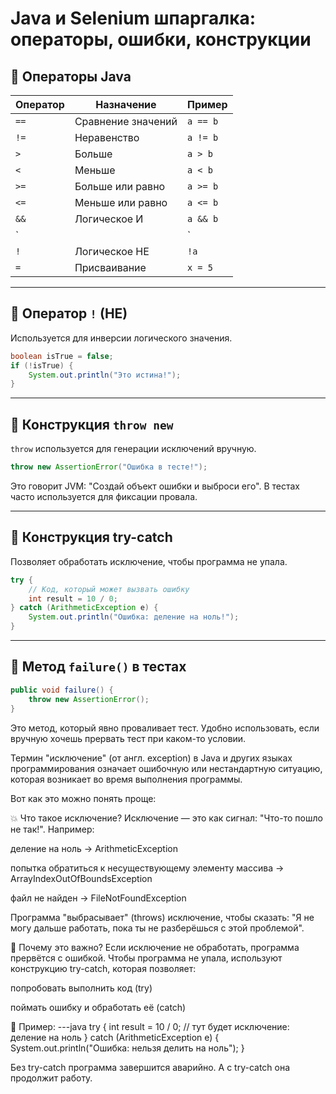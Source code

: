 
# Java и Selenium шпаргалка: операторы, ошибки, конструкции

## 🔹 Операторы Java

| Оператор | Назначение                | Пример               |
|----------|---------------------------|----------------------|
| `==`     | Сравнение значений        | `a == b`             |
| `!=`     | Неравенство               | `a != b`             |
| `>`      | Больше                    | `a > b`              |
| `<`      | Меньше                    | `a < b`              |
| `>=`     | Больше или равно          | `a >= b`             |
| `<=`     | Меньше или равно          | `a <= b`             |
| `&&`     | Логическое И              | `a && b`             |
| `||`     | Логическое ИЛИ            | `a || b`             |
| `!`      | Логическое НЕ             | `!a`                 |
| `=`      | Присваивание              | `x = 5`              |

---

## 🔹 Оператор `!` (НЕ)
Используется для инверсии логического значения.

```java
boolean isTrue = false;
if (!isTrue) {
    System.out.println("Это истина!");
}
```

---

## 🔹 Конструкция `throw new`
`throw` используется для генерации исключений вручную.

```java
throw new AssertionError("Ошибка в тесте!");
```

Это говорит JVM: "Создай объект ошибки и выброси его". В тестах часто используется для фиксации провала.

---

## 🔹 Конструкция try-catch

Позволяет обработать исключение, чтобы программа не упала.

```java
try {
    // Код, который может вызвать ошибку
    int result = 10 / 0;
} catch (ArithmeticException e) {
    System.out.println("Ошибка: деление на ноль!");
}
```

---

## 🔹 Метод `failure()` в тестах

```java
public void failure() {
    throw new AssertionError();
}
```

Это метод, который явно проваливает тест. Удобно использовать, если вручную хочешь прервать тест при каком-то условии.

Термин "исключение" (от англ. exception) в Java и других языках программирования означает ошибочную или нестандартную ситуацию, которая возникает во время выполнения программы.

Вот как это можно понять проще:

💥 Что такое исключение?
Исключение — это как сигнал: "Что-то пошло не так!". Например:

деление на ноль → ArithmeticException

попытка обратиться к несуществующему элементу массива → ArrayIndexOutOfBoundsException

файл не найден → FileNotFoundException

Программа "выбрасывает" (throws) исключение, чтобы сказать: "Я не могу дальше работать, пока ты не разберёшься с этой проблемой".

🤔 Почему это важно?
Если исключение не обработать, программа прервётся с ошибкой. Чтобы программа не упала, используют конструкцию try-catch, которая позволяет:

попробовать выполнить код (try)

поймать ошибку и обработать её (catch)

🧱 Пример:
---java
try {
    int result = 10 / 0; // тут будет исключение: деление на ноль
} catch (ArithmeticException e) {
    System.out.println("Ошибка: нельзя делить на ноль");
}

Без try-catch программа завершится аварийно. А с try-catch она продолжит работу.
